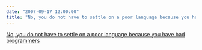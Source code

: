 ```yaml
---
date: "2007-09-17 12:00:00"
title: "No, you do not have to settle on a poor language because you have bad programmers"
---
```


[No, you do not have to settle on a poor language because you have bad programmers](/lemire/blog/2007/09-17-no-you-do-not-have-to-settle-on-a-poor-language-because-you-have-bad-programmers)

